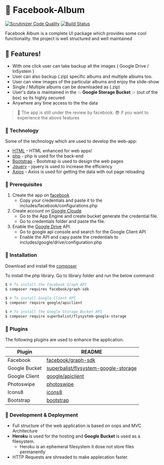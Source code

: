 # :beginner: Facebook-Album

[![Scrutinizer Code Quality](https://scrutinizer-ci.com/g/dishitpala/Facebook-Album/badges/quality-score.png?b=master)](https://scrutinizer-ci.com/g/dishitpala/Facebook-Album/?branch=master)
[![Build Status](https://travis-ci.org/dishitpala/Facebook-Album.svg?branch=master)](https://travis-ci.org/dishitpala/Facebook-Album)


Facebook Album is a complete UI package which provides some cool functionality. the project is well structured and well maintained 


## :rocket: Features!

  - With one click user can take backup all the images ( Google Drive / InSystem )
  - User can also backup (.zip) specific albums and multiple albums too.
  - User can view images of the particular albums and enjoy the slide-show
  - Single / Multiple albums can be downloaded as (.zip)
  - User's data is maintained in the :boom: **Google Storage Bucket** :boom: (out of the box) so its 		highly secured
  - Anywhere any time access to the the data
  

> :triumph: The app is still under the review by facebook.
> :sunglasses: if you want to experience the above features


### :ski: Technology 

Some of the technology which are used to develop the web-app:

* [HTML]() - HTML enhanced for web apps!
* [php]() - php is used for the back-end 
* [Bootstrap]() - Bootstrap is used to design the web pages
* [Jquery]() - jquery is used to increase the efficiency
* [Axios]() - Axios is used for getting the data with out page reloading


### :seedling: Prerequisites

1. Create the app on [facebook]()
	* Copy your credentials and paste it to the includes/facebook/configurations.php 
2. Create account on [Google Cloude]()
	* Go to the App Engine and create bucket generate the credential file.
	* Go to credentials folder and paste the file.
3. Enable the [Google Drive]() API.
	* Go to google api console and search for the Google Client API
	* Enable the API and capy paste the credentials to includes/google/drive/configuration.php

### :rowboat: Installation

Download and install the [composer]() 

To install the php library. Go to library folder and run the below command

```sh
$ # To install the Facebook Graph API
$ composer requires facebook/graph-sdk
 
$ # To install Google Client API
$ composer require google/apiclient

$ # To install the Google Storage Bucket API
$ composer require superbalist/flysystem-google-storage
```





### :mountain_cableway: Plugins

The following plugins are used to enhance the application.

| Plugin | README |
| ------ | ------ |
| Facebook | [facebook/graph-sdk](https://github.com/facebook/php-graph-sdk) |
| Google Bucket | [superbalist/flysystem-google-storage](https://github.com/Superbalist/flysystem-google-cloud-storage) |
| Google Client | [google/apiclient](https://github.com/google/google-api-php-client)|
| Photoswipe | [photoswipe](https://github.com/dimsemenov/PhotoSwipe) |
| Icons8 | [icons8](https://icons8.com/icon/new-icons/color) |
| Bootstrap | [bootstrap](https://getbootstrap.com/) |


### :dart: Development & Deployment
* Full structure of the web application is based on oops and MVC Architecture
* **Heroku** is used for the hosting and **Google Bucket** is used as a filesystem.
	* Heroku is an ephemeral filesystem it dose not store files permanently
* HTTP Requests are shreaded to make applecation faster.


